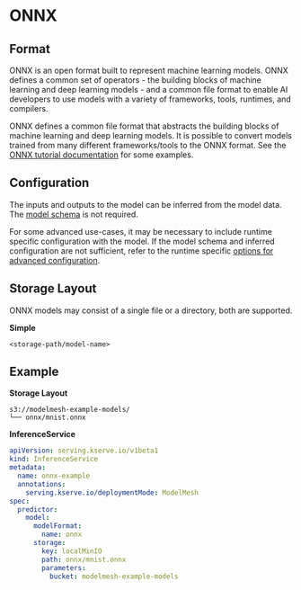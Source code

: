 # ONNX

## Format

ONNX is an open format built to represent machine learning models. ONNX defines a common set of operators - the building blocks of machine learning and deep learning models - and a common file format to enable AI developers to use models with a variety of frameworks, tools, runtimes, and compilers.

ONNX defines a common file format that abstracts the building blocks of machine
learning and deep learning models. It is possible to convert models trained from
many different frameworks/tools to the ONNX format. See the
[ONNX tutorial documentation](https://github.com/onnx/tutorials#converting-to-onnx-format)
for some examples.

## Configuration

The inputs and outputs to the model can be inferred from the model data. The
[model schema](../predictors/schema.md)
is not required.

For some advanced use-cases, it may be necessary to include runtime specific
configuration with the model. If the model schema and inferred configuration are
not sufficient, refer to the runtime specific
[options for advanced configuration](advanced-configuration.md#triton-server).

## Storage Layout

ONNX models may consist of a single file or a directory, both are supported.

**Simple**

```
<storage-path/model-name>
```

## Example

**Storage Layout**

```
s3://modelmesh-example-models/
└── onnx/mnist.onnx
```

**InferenceService**

```yaml
apiVersion: serving.kserve.io/v1beta1
kind: InferenceService
metadata:
  name: onnx-example
  annotations:
    serving.kserve.io/deploymentMode: ModelMesh
spec:
  predictor:
    model:
      modelFormat:
        name: onnx
      storage:
        key: localMinIO
        path: onnx/mnist.onnx
        parameters:
          bucket: modelmesh-example-models
```
